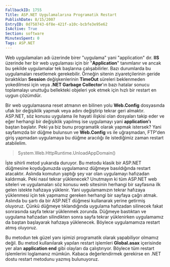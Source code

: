 ```yaml
---
FallbackID: 1755
Title: ASP.NET Uygulamalarına Programatik Restart
PublishDate: 8/15/2007
EntryID: 0d758743-6f8e-421f-a10c-bcbfe3e95e62
IsActive: True
Section: software
MinutesSpent: 0
Tags: ASP.NET
---
```

Web uygulamaları adı üzerinde birer "uygulama" yani "application" dır.
**IIS** üzerinde her bir web uygulaması için bir "**Application**"
tanımlanır ve ancak bu şekilde uygulamalar tek başlarına çalışabilirler.
Bazı durumlarda bu uygulamaları resetlemek gerekebilir. Örneğin sitenin
ziyaretçilerinin geride bıraktıkları **Session** değişkenlerinin
**TimeOut** süreleri beklenmeden yokedilmesi için veya **.NET Garbage
Collector**'ın bazı hatalar sonucu toplamalayı unuttuğu bellekteki
objeleri yok etmek için hızlı bir restart en uygun çözümdür.

Bir web uygulamasına reset atmanın en bilinen yolu **Web.Config**
dosyasında ufak bir değişiklik yapmak veya adını değiştirip tekrar geri
almaktır. ASP.NET, söz konusu uygulama ile hayati ilişkisi olan
dosyaları takip eder ve eğer herhangi bir değişiklik yapılmış ise
uygulamayı yani **application'ı** baştan başlatır. Peki ya biz bunu
programatik olarak yapmak istersek? Yani sayfamızda bir düğme bulunsun
ve **Web.Config** vs ile uğraşmadan, FTP'den giriş yapmadan uygulamaya
bu düğme aracılığı ile istediğimiz zaman restart atabilelim.

> System.Web.HttpRuntime.UnloadAppDomain()

İşte sihirli metod yukarıda duruyor. Bu metodu klasik bir ASP.NET
düğmesine koyduğunuzda uygulamanız düğmeye basıldığında restart
atacaktır. Aslında komutun yaptığı şey var olan uygulamayı hafızadan
kaldırmak. Peki nasıl tekrar yüklenecek? Unutmayın ki tüm ASP.NET web
siteleri ve uygulamaları söz konusu web sitesinin herhangi bir sayfasına
ilk gelen istekte hafızaya yüklenir. Yani uygulamamızın tekrar hafızaya
yüklenmesi için tek yapmamız gereken herhangi bir sayfaya çağrı atmak.
Aslında bu şartı da bir ASP.NET düğmesi kullanarak yerine getirmiş
oluyoruz. Çünkü düğmeye tıklandığında uygulama hafızadan silinecek fakat
sonrasında sayfa tekrar yüklenmek zorunda. Düğmeye bastıktan ve uygulama
hafızadan silindikten sonra sayfa tekrar yüklenirken uygulamamız da
baştan başlayarak hafızaya yüklenecek. Böylece uygulamamıza restart
atmış oluyoruz.

Bu metodun tek güzel yanı işimizi programatik olarak yapabiliyor olmamız
değil. Bu metod kullanılarak yapılan restart işlemleri **Global.asax**
içerisinde yer alan **application end** gibi olayları da çalıştırıyor.
Böylece tüm restart işlemlerini loglamanız mümkün. Kabaca değerlendirmek
gerekirse en .NET dostu restart metodunu yazmış bulunuyoruz.


